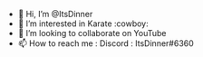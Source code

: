 - 👋 Hi, I’m @ItsDinner
- 👀 I’m interested in Karate :cowboy:
- 💞️ I’m looking to collaborate on YouTube
- 📫 How to reach me : Discord : ItsDinner#6360


